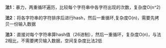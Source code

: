 **法1**：暴力，两重循环遍历，比较每个字符串中各字符出现的次数，复杂度O(n^2)

**法2**：将各字符串的字符排序后进行hash，然后一重循环,复杂度O(n)，需要先拷贝一份输入数据

**法3**：直接对每个字符串算hash值（26进制），然后一重循环，复杂度O(n)，与法2相比，不需要拷贝输入数据，空间复杂度比法2低